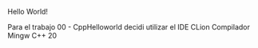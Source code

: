 Hello World!

Para el trabajo 00 - CppHelloworld decidi utilizar el IDE CLion
Compilador Mingw
C++ 20
